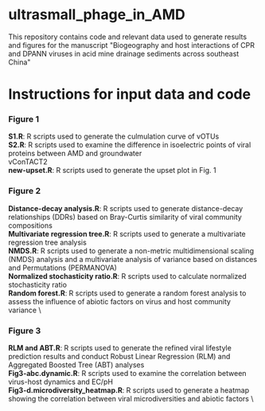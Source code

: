 # ultrasmall_phage_in_AMD
This repository contains code and relevant data used to generate results and figures for the manuscript "Biogeography and host interactions of CPR and DPANN viruses in acid mine drainage sediments across southeast China"
# Instructions for input data and code
### Figure 1
**S1.R**: R scripts used to generate the culmulation curve of vOTUs \
**S2.R**: R scripts used to examine the difference in isoelectric points of viral proteins between AMD and groundwater \
vConTACT2 \
**new-upset.R**: R scripts used to generate the upset plot in Fig. 1
### Figure 2
**Distance-decay analysis.R**: R scripts used to generate distance-decay relationships (DDRs) based on Bray-Curtis similarity of viral community compositions \
**Multivariate regression tree.R**: R scripts used to generate a multivariate regression tree analysis \
**NMDS.R**: R scripts used to generate a non-metric multidimensional scaling (NMDS) analysis and a multivariate analysis of variance based on distances and Permutations (PERMANOVA) \
**Normalized stochasticity ratio.R**: R scripts used to calculate normalized stochasticity ratio \
**Random forest.R**: R scripts used to generate a random forest analysis to assess the influence of abiotic factors on virus and host community variance \
### Figure 3
**RLM and ABT.R**: R scripts used to generate the refined viral lifestyle prediction results and conduct Robust Linear Regression (RLM) and Aggregated Boosted Tree (ABT) analyses \
**Fig3-abc.dynamic.R**: R scripts used to examine the correlation between virus-host dynamics and EC/pH \
**Fig3-d.microdiversity_heatmap.R**: R scripts used to generate a heatmap showing the correlation between viral microdiversities and abiotic factors \

